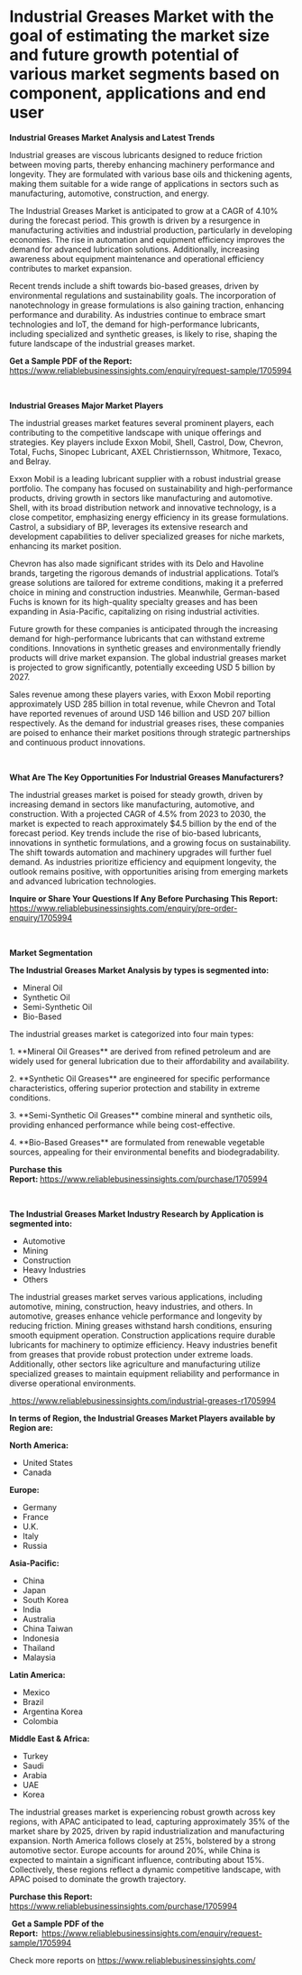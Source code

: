 <p><h1>Industrial Greases Market with the goal of estimating the market size and future growth potential of various market segments based on component, applications and end user</h1></p><p><strong>Industrial Greases Market Analysis and Latest Trends</strong></p>
<p><p>Industrial greases are viscous lubricants designed to reduce friction between moving parts, thereby enhancing machinery performance and longevity. They are formulated with various base oils and thickening agents, making them suitable for a wide range of applications in sectors such as manufacturing, automotive, construction, and energy.</p><p>The Industrial Greases Market is anticipated to grow at a CAGR of 4.10% during the forecast period. This growth is driven by a resurgence in manufacturing activities and industrial production, particularly in developing economies. The rise in automation and equipment efficiency improves the demand for advanced lubrication solutions. Additionally, increasing awareness about equipment maintenance and operational efficiency contributes to market expansion.</p><p>Recent trends include a shift towards bio-based greases, driven by environmental regulations and sustainability goals. The incorporation of nanotechnology in grease formulations is also gaining traction, enhancing performance and durability. As industries continue to embrace smart technologies and IoT, the demand for high-performance lubricants, including specialized and synthetic greases, is likely to rise, shaping the future landscape of the industrial greases market.</p></p>
<p><strong>Get a Sample PDF of the Report:&nbsp;</strong> <a href="https://www.reliablebusinessinsights.com/enquiry/request-sample/1705994?utm_campaign=3133&utm_medium=2&utm_source=Github&utm_content=ia&utm_term=31032025&utm_id=industrial-greases">https://www.reliablebusinessinsights.com/enquiry/request-sample/1705994</a></p>
<p>&nbsp;</p>
<p><strong>Industrial Greases Major Market Players</strong></p>
<p><p>The industrial greases market features several prominent players, each contributing to the competitive landscape with unique offerings and strategies. Key players include Exxon Mobil, Shell, Castrol, Dow, Chevron, Total, Fuchs, Sinopec Lubricant, AXEL Christiernsson, Whitmore, Texaco, and Belray.</p><p>Exxon Mobil is a leading lubricant supplier with a robust industrial grease portfolio. The company has focused on sustainability and high-performance products, driving growth in sectors like manufacturing and automotive. Shell, with its broad distribution network and innovative technology, is a close competitor, emphasizing energy efficiency in its grease formulations. Castrol, a subsidiary of BP, leverages its extensive research and development capabilities to deliver specialized greases for niche markets, enhancing its market position.</p><p>Chevron has also made significant strides with its Delo and Havoline brands, targeting the rigorous demands of industrial applications. Total’s grease solutions are tailored for extreme conditions, making it a preferred choice in mining and construction industries. Meanwhile, German-based Fuchs is known for its high-quality specialty greases and has been expanding in Asia-Pacific, capitalizing on rising industrial activities.</p><p>Future growth for these companies is anticipated through the increasing demand for high-performance lubricants that can withstand extreme conditions. Innovations in synthetic greases and environmentally friendly products will drive market expansion. The global industrial greases market is projected to grow significantly, potentially exceeding USD 5 billion by 2027.</p><p>Sales revenue among these players varies, with Exxon Mobil reporting approximately USD 285 billion in total revenue, while Chevron and Total have reported revenues of around USD 146 billion and USD 207 billion respectively. As the demand for industrial greases rises, these companies are poised to enhance their market positions through strategic partnerships and continuous product innovations.</p></p>
<p>&nbsp;</p>
<p><strong>What Are The Key Opportunities For Industrial Greases Manufacturers?</strong></p>
<p><p>The industrial greases market is poised for steady growth, driven by increasing demand in sectors like manufacturing, automotive, and construction. With a projected CAGR of 4.5% from 2023 to 2030, the market is expected to reach approximately $4.5 billion by the end of the forecast period. Key trends include the rise of bio-based lubricants, innovations in synthetic formulations, and a growing focus on sustainability. The shift towards automation and machinery upgrades will further fuel demand. As industries prioritize efficiency and equipment longevity, the outlook remains positive, with opportunities arising from emerging markets and advanced lubrication technologies.</p></p>
<p><strong>Inquire or Share Your Questions If Any Before Purchasing This Report:</strong> <a href="https://www.reliablebusinessinsights.com/enquiry/pre-order-enquiry/1705994?utm_campaign=3133&utm_medium=2&utm_source=Github&utm_content=ia&utm_term=31032025&utm_id=industrial-greases">https://www.reliablebusinessinsights.com/enquiry/pre-order-enquiry/1705994</a></p>
<p>&nbsp;</p>
<p><strong>Market Segmentation</strong></p>
<p><strong>The Industrial Greases Market Analysis by types is segmented into:</strong></p>
<p><ul><li>Mineral Oil</li><li>Synthetic Oil</li><li>Semi-Synthetic Oil</li><li>Bio-Based</li></ul></p>
<p><p>The industrial greases market is categorized into four main types: </p><p>1. **Mineral Oil Greases** are derived from refined petroleum and are widely used for general lubrication due to their affordability and availability.</p><p>2. **Synthetic Oil Greases** are engineered for specific performance characteristics, offering superior protection and stability in extreme conditions.</p><p>3. **Semi-Synthetic Oil Greases** combine mineral and synthetic oils, providing enhanced performance while being cost-effective.</p><p>4. **Bio-Based Greases** are formulated from renewable vegetable sources, appealing for their environmental benefits and biodegradability.</p></p>
<p><strong>Purchase this Report:&nbsp;</strong><a href="https://www.reliablebusinessinsights.com/purchase/1705994?utm_campaign=3133&utm_medium=2&utm_source=Github&utm_content=ia&utm_term=31032025&utm_id=industrial-greases">https://www.reliablebusinessinsights.com/purchase/1705994</a></p>
<p>&nbsp;</p>
<p><strong>The Industrial Greases Market Industry Research by Application is segmented into:</strong></p>
<p><ul><li>Automotive</li><li>Mining</li><li>Construction</li><li>Heavy Industries</li><li>Others</li></ul></p>
<p><p>The industrial greases market serves various applications, including automotive, mining, construction, heavy industries, and others. In automotive, greases enhance vehicle performance and longevity by reducing friction. Mining greases withstand harsh conditions, ensuring smooth equipment operation. Construction applications require durable lubricants for machinery to optimize efficiency. Heavy industries benefit from greases that provide robust protection under extreme loads. Additionally, other sectors like agriculture and manufacturing utilize specialized greases to maintain equipment reliability and performance in diverse operational environments.</p></p>
<p><a href="https://www.reliablebusinessinsights.com/industrial-greases-r1705994?utm_campaign=3133&utm_medium=2&utm_source=Github&utm_content=ia&utm_term=31032025&utm_id=industrial-greases">&nbsp;https://www.reliablebusinessinsights.com/industrial-greases-r1705994</a></p>
<p><strong>In terms of Region, the Industrial Greases Market Players available by Region are:</strong></p>
<p>
    <p> <strong> North America: </strong>
        <ul>
            <li>United States</li>
            <li>Canada</li>
        </ul>
        </p> 
    <p> <strong> Europe: </strong>
        <ul>
            <li>Germany</li>
            <li>France</li>
            <li>U.K.</li>
            <li>Italy</li>
            <li>Russia</li>
        </ul>
        </p> 
    <p> <strong> Asia-Pacific: </strong>
        <ul>
            <li>China</li>
            <li>Japan</li>
            <li>South Korea</li>
            <li>India</li>
            <li>Australia</li>
            <li>China Taiwan</li>
            <li>Indonesia</li>
            <li>Thailand</li>
            <li>Malaysia</li>
        </ul>
        </p> 
    <p> <strong> Latin America: </strong>
        <ul>
            <li>Mexico</li>
            <li>Brazil</li>
            <li>Argentina Korea</li>
            <li>Colombia</li>
        </ul>
        </p> 
    <p> <strong> Middle East & Africa: </strong>
        <ul>
            <li>Turkey</li>
            <li>Saudi</li>
            <li>Arabia</li>
            <li>UAE</li>
            <li>Korea</li>
        </ul>
    </p>
    </p>
<p><p>The industrial greases market is experiencing robust growth across key regions, with APAC anticipated to lead, capturing approximately 35% of the market share by 2025, driven by rapid industrialization and manufacturing expansion. North America follows closely at 25%, bolstered by a strong automotive sector. Europe accounts for around 20%, while China is expected to maintain a significant influence, contributing about 15%. Collectively, these regions reflect a dynamic competitive landscape, with APAC poised to dominate the growth trajectory.</p></p>
<p><strong>Purchase this Report: </strong><a href="https://www.reliablebusinessinsights.com/purchase/1705994?utm_campaign=3133&utm_medium=2&utm_source=Github&utm_content=ia&utm_term=31032025&utm_id=industrial-greases">https://www.reliablebusinessinsights.com/purchase/1705994</a></p>
<p>&nbsp;<strong>Get a Sample PDF of the Report:&nbsp;&nbsp;</strong><a href="https://www.reliablebusinessinsights.com/enquiry/request-sample/1705994?utm_campaign=3133&utm_medium=2&utm_source=Github&utm_content=ia&utm_term=31032025&utm_id=industrial-greases">https://www.reliablebusinessinsights.com/enquiry/request-sample/1705994</a></p>
<p><strong></strong></p>
<p>Check more reports on <a href="https://www.reliablebusinessinsights.com/?utm_campaign=3133&utm_medium=2&utm_source=Github&utm_content=ia&utm_term=31032025&utm_id=industrial-greases">https://www.reliablebusinessinsights.com/</a></p>